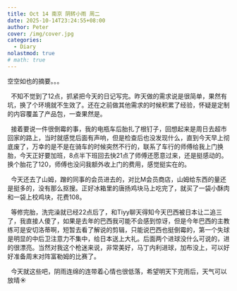 ```yaml
---
title: Oct 14 南京 阴转小雨 周二
date: 2025-10-14T23:24:55+08:00
author: Peter
cover: /img/cover.jpg
categories:
  - Diary
nolastmod: true
# math: true
---
```


空空如也的摘要。。。

<!--more-->

&nbsp;&nbsp;不知不觉到了12点，抓紧把今天的日记写完。昨天做的需求说是很简单，果然有坑，换了个环境就不生效了。还在之前做其他需求的时候积累了经验，怀疑是定制的内容覆盖了产品包，一查果然是。

&nbsp;&nbsp;接着要说一件很倒霉的事，我的电瓶车后胎扎了根钉子，回想起来是周日去超市回家的路上，当时就感觉后面有声响，但是检查后也没发现什么，直到今天早上彻底废了，万幸的是不是在骑车的时候突然不行的，联系了车行的师傅给我上门换胎，今天正好要加班，8点半下班回去快21点了师傅还愿意过来，还是挺感动的。换个胎花了120，师傅也没问我额外收上门的费用，感觉挺实在的。

&nbsp;&nbsp;今天还去了山姆，蹭的同事的会员进去的，对比M会员商店，山姆给东西的量还是挺多的，没有那么抠搜。正好冰箱里的唐扬鸡块马上吃完了，就买了一袋小酥肉和一袋上校鸡块，花费108。

&nbsp;&nbsp;等修完胎，洗完澡就已经22点后了，和Tiyy聊天得知今天巴西被日本让二追三了，我直接人傻了，如果是去年的巴西我可能不会感到惊讶，但是今年巴西的主教练可是安切洛蒂啊，短暂去看了解说的剪辑，只能说巴西也挺倒霉的，第一个失球是明显的中后卫注意力不集中，给日本送上大礼。后面两个进球没什么可说的，进的很漂亮。当然对我这个枪迷来说，非常美好，马丁内利进球，加布没上，可以好好准备周末对阵富勒姆的比赛了。

&nbsp;&nbsp;今天就这些吧，阴雨连绵的连带着心情也很低落，希望明天下完雨后，天气可以放晴☀️